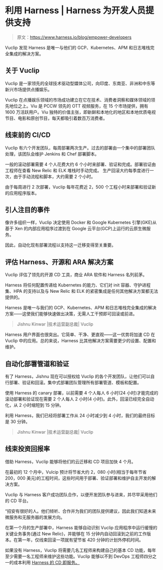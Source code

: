 # 利用 Harness | Harness 为开发人员提供支持

> 原文：<https://www.harness.io/blog/empower-developers>

Vuclip 发现 Harness 是唯一与他们的 GCP、Kubernetes、APM 和日志堆栈完全集成的解决方案。

## 关于 Vuclip

Vuclip 是一家领先的全球技术驱动型媒体公司，向印度、东南亚、非洲和中东等新兴市场提供点播娱乐。

Vuclip 在点播娱乐领域的市场成功建立在它在技术、消费者洞察和媒体领域的领先地位之上。Viu 是 PCCW 领先的 OTT 视频服务，在 15 个市场提供，拥有 1600 万活跃用户。Viu 独特的价值主张，即新鲜和本地化的地区和本地优质电视节目、电影和原创节目，每天都吸引着数百万消费者。

## 线束前的 CI/CD

Vuclip 有六个开发团队，每周部署两次生产。过去的部署由一个集中的部署团队处理，该团队会维护 Jenkins 和 Chef 部署脚本。

一般的滚动部署需要 4 个人花费大约 6 个小时来部署、验证和完成。部署验证由工程师在查看 New Relic 和 ELK 堆栈时手动完成。
生产回滚大约每季度进行一次，由于手动流程和脚本，大约需要 2 个小时。

由于每周进行 2 次部署，Vuclip 每年花费近 2，500 个工程小时来部署和验证新的应用程序版本。

## 引人注目的事件

像许多组织一样，Vuclip 决定使用 Docker 和 Google Kubernetes 引擎(GKE)从基于 Xen 的内部应用程序过渡到在 Google 云平台(GCP)上运行的云原生微服务。

因此，自动化现有部署流程以支持这一迁移变得至关重要。

## 评估 Harness、开源和 ARA 解决方案

Vuclip 评估了领先的开源 CD 工具，商业 ARA 软件和 Harness 名列前茅。

Harness 将任何配置传递给 Kubernetes 的能力、它们对 init 容器、守护进程集、HPA 的支持以及与 New Relic 和 ELK 的紧密集成是任何其他解决方案都无法提供的。

Harness 是唯一与我们的 GCP、Kubernetes、APM 和日志堆栈完全集成的解决方案——这使我们能够快速做出决策，无需人工干预即可回滚或前进。

> Jishnu Kinwar |技术运营副总裁| Vuclip

Harness 用户界面也很突出。它简单、干净、更直观——这一优势将加速 CD 在 Vuclip 中的应用。总的来说，Harness 比其他解决方案需要更少的设置、配置和维护。

## 自动化部署管道和验证

有了 Harness，Jishnu 现在可以授权给 Vuclip 的各个开发团队，让他们可以自行部署、验证和回滚。集中式部署团队管理所有部署管道、模板和配置。

使用 Harness 的 canary 部署，以前需要 4 个人每人 6 小时(24 小时)才能完成的滚动部署和验证现在需要 2 个人每人 2 小时(4 小时)。此外，回滚已经完全自动化，从 2 小时缩短到 15 分钟。

利用 Harness，我们已经将部署工作从 24 小时减少到 4 小时，我们的最终目标是 30 分钟。

> Jishnu Kinwar |技术运营副总裁| Vuclip

## 线束投资回报率

借助 Harness，Vuclip 能够将他们的云迁移和 CD 项目加快 4 个月。

在最初的 12 个月中，Vulcip 预计将节省大约 2，080 小时(相当于每年节省 200，000 美元)的工程时间，这些时间用于部署、验证部署和维护自主开发的解决方案。

Vuclip 与 Harness 客户成功团队合作，以便开发团队参与进来，并尽早采用他们的 CD 平台。

“招安有很好的人。他们倾听、合作并为我们的团队提供建议，因此我们知道未来微服务和无服务器的发展方向。

在第一个月的生产部署中，Harness 能够自动识别 Vuclip 应用程序中运行缓慢的关键业务事务(通过 New Relic)，并能够在 15 分钟内自动回滚到之前的工作版本。在第一年，仅线束回滚一项就有望节省 420 分钟的计划外停机时间。

如果没有 Harness，Vuclip 将需要几名工程师来构建自己的基本 CD 功能，每年至少需要一名工程师来维护这些功能。Vuclip 能够以不到 DevOps 工程师四分之一的成本利用 [Harness 的 CD 即服务。](https://harness.io/)